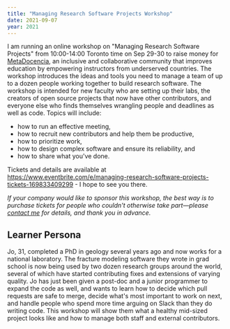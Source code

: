 ```yaml
---
title: "Managing Research Software Projects Workshop"
date: 2021-09-07
year: 2021
---
```


I am running an online workshop on "Managing Research Software Projects" from 10:00-14:00 Toronto time on Sep 29-30 to raise money for [MetaDocencia](https://www.metadocencia.org/), an inclusive and collaborative community that improves education by empowering instructors from underserved countries. The workshop introduces the ideas and tools you need to manage a team of up to a dozen people working together to build research software. The workshop is intended for new faculty who are setting up their labs, the creators of open source projects that now have other contributors, and everyone else who finds themselves wrangling people and deadlines as well as code. Topics will include:

- how to run an effective meeting,
- how to recruit new contributors and help them be productive,
- how to prioritize work,
- how to design complex software and ensure its reliability, and
- how to share what you've done.

Tickets and details are available at <https://www.eventbrite.com/e/managing-research-software-projects-tickets-169833409299> - I hope to see you there.

*If your company would like to sponsor this workshop, the best way is to purchase tickets for people who couldn't otherwise take part—please [contact me](mailto:{{site.author.email}}) for details, and thank you in advance.*

## Learner Persona

Jo, 31, completed a PhD in geology several years ago and now works for a national laboratory.
The fracture modeling software they wrote in grad school is now being used by two dozen research groups around the world,
several of which have started contributing fixes and extensions of varying quality.
Jo has just been given a post-doc and a junior programmer to expand the code as well,
and wants to learn how to decide which pull requests are safe to merge,
decide what's most important to work on next,
and handle people who spend more time arguing on Slack than they do writing code.
This workshop will show them what a healthy mid-sized project looks like
and how to manage both staff and external contributors.
